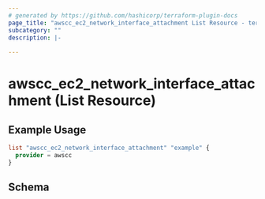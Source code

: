 ```yaml
---
# generated by https://github.com/hashicorp/terraform-plugin-docs
page_title: "awscc_ec2_network_interface_attachment List Resource - terraform-provider-awscc"
subcategory: ""
description: |-
  
---
```


# awscc_ec2_network_interface_attachment (List Resource)



## Example Usage

```terraform
list "awscc_ec2_network_interface_attachment" "example" {
  provider = awscc
}
```

<!-- schema generated by tfplugindocs -->
## Schema
